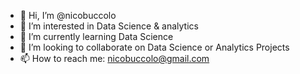 - 👋 Hi, I’m @nicobuccolo
- 👀 I’m interested in Data Science & analytics
- 🌱 I’m currently learning Data Science
- 💞️ I’m looking to collaborate on Data Science or Analytics Projects
- 📫 How to reach me: nicobuccolo@gmail.com

<!---
nicobuccolo/nicobuccolo is a ✨ special ✨ repository because its `README.md` (this file) appears on your GitHub profile.
You can click the Preview link to take a look at your changes.
--->
